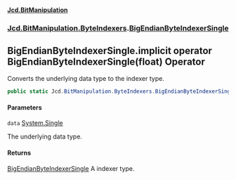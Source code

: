 #### [Jcd.BitManipulation](index.md 'index')
### [Jcd.BitManipulation.ByteIndexers](Jcd.BitManipulation.ByteIndexers.md 'Jcd.BitManipulation.ByteIndexers').[BigEndianByteIndexerSingle](Jcd.BitManipulation.ByteIndexers.BigEndianByteIndexerSingle.md 'Jcd.BitManipulation.ByteIndexers.BigEndianByteIndexerSingle')

## BigEndianByteIndexerSingle.implicit operator BigEndianByteIndexerSingle(float) Operator

Converts the underlying data type to the indexer type.

```csharp
public static Jcd.BitManipulation.ByteIndexers.BigEndianByteIndexerSingle implicit operator BigEndianByteIndexerSingle(float data);
```
#### Parameters

<a name='Jcd.BitManipulation.ByteIndexers.BigEndianByteIndexerSingle.op_ImplicitJcd.BitManipulation.ByteIndexers.BigEndianByteIndexerSingle(float).data'></a>

`data` [System.Single](https://docs.microsoft.com/en-us/dotnet/api/System.Single 'System.Single')

The underlying data type.

#### Returns

[BigEndianByteIndexerSingle](Jcd.BitManipulation.ByteIndexers.BigEndianByteIndexerSingle.md 'Jcd.BitManipulation.ByteIndexers.BigEndianByteIndexerSingle')
A indexer type.